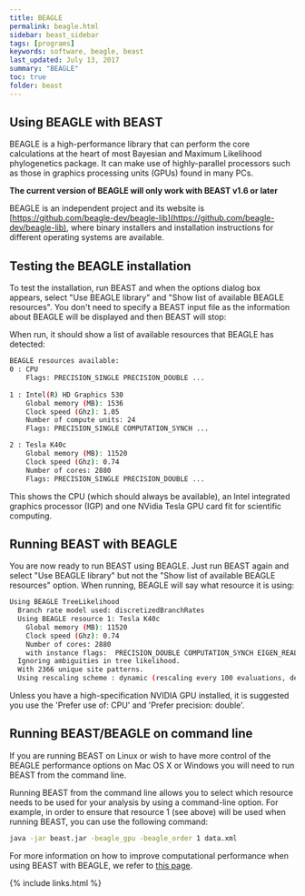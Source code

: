 ```yaml
---
title: BEAGLE
permalink: beagle.html
sidebar: beast_sidebar
tags: [programs]
keywords: software, beagle, beast
last_updated: July 13, 2017
summary: "BEAGLE"
toc: true
folder: beast
---
```


## Using BEAGLE with BEAST

BEAGLE is a high-performance library that can perform the core calculations at the heart of most Bayesian and Maximum Likelihood phylogenetics package. 
It can make use of highly-parallel processors such as those in graphics processing units (GPUs) found in many PCs. 

**The current version of BEAGLE will only work with BEAST v1.6 or later**

BEAGLE is an independent project and its website is [https://github.com/beagle-dev/beagle-lib](https://github.com/beagle-dev/beagle-lib), where binary installers and installation instructions for different operating systems are available.

## Testing the BEAGLE installation 

To test the installation, run BEAST and when the options dialog box appears, select "Use BEAGLE library" and "Show list of available BEAGLE resources". 
You don't need to specify a BEAST input file as the information about BEAGLE will be displayed and then BEAST will stop:

When run, it should show a list of available resources that BEAGLE has detected:

```bash
BEAGLE resources available:
0 : CPU
    Flags: PRECISION_SINGLE PRECISION_DOUBLE ...
    
1 : Intel(R) HD Graphics 530
    Global memory (MB): 1536
    Clock speed (Ghz): 1.05
    Number of compute units: 24
    Flags: PRECISION_SINGLE COMPUTATION_SYNCH ...

2 : Tesla K40c
    Global memory (MB): 11520
    Clock speed (Ghz): 0.74
    Number of cores: 2880
    Flags: PRECISION_SINGLE PRECISION_DOUBLE ...
```

This shows the CPU (which should always be available), an Intel integrated graphics processor (IGP) and one NVidia Tesla GPU card fit for scientific computing. 

## Running BEAST with BEAGLE 

You are now ready to run BEAST using BEAGLE. Just run BEAST again and select "Use BEAGLE library" but not the "Show list of available BEAGLE resources" option. 
When running, BEAGLE will say what resource it is using:

```bash
Using BEAGLE TreeLikelihood
  Branch rate model used: discretizedBranchRates
  Using BEAGLE resource 1: Tesla K40c
    Global memory (MB): 11520
    Clock speed (Ghz): 0.74
    Number of cores: 2880
    with instance flags:  PRECISION_DOUBLE COMPUTATION_SYNCH EIGEN_REAL SCALING_MANUAL SCALERS_RAW ...
  Ignoring ambiguities in tree likelihood.
  With 2366 unique site patterns.
  Using rescaling scheme : dynamic (rescaling every 100 evaluations, delay rescaling until first overflow)
```

Unless you have a high-specification NVIDIA GPU installed, it is suggested you use the 'Prefer use of: CPU' and 'Prefer precision: double'.

## Running BEAST/BEAGLE on command line 

If you are running BEAST on Linux or wish to have more control of the BEAGLE performance options on Mac OS X or Windows you will need to run BEAST from the command line.

Running BEAST from the command line allows you to select which resource needs to be used for your analysis by using a command-line option.
For example, in order to ensure that resource 1 (see above) will be used when running BEAST, you can use the following command:
```bash
java -jar beast.jar -beagle_gpu -beagle_order 1 data.xml
```

For more information on how to improve computational performance when using BEAST with BEAGLE, we refer to [this page](performance.html).

{% include links.html %}